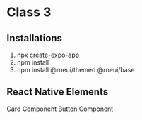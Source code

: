 # Class 3

## Installations
1. npx create-expo-app
2. npm install
3. npm install @rneui/themed @rneui/base

## React Native Elements
Card Component
Button Component


